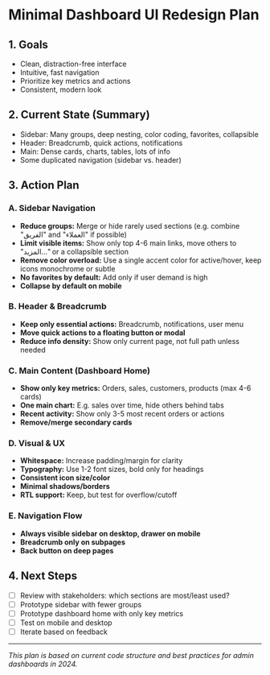# Minimal Dashboard UI Redesign Plan

## 1. Goals
- Clean, distraction-free interface
- Intuitive, fast navigation
- Prioritize key metrics and actions
- Consistent, modern look

## 2. Current State (Summary)
- Sidebar: Many groups, deep nesting, color coding, favorites, collapsible
- Header: Breadcrumb, quick actions, notifications
- Main: Dense cards, charts, tables, lots of info
- Some duplicated navigation (sidebar vs. header)

## 3. Action Plan

### A. Sidebar Navigation
- **Reduce groups:** Merge or hide rarely used sections (e.g. combine "الفريق" and "العملاء" if possible)
- **Limit visible items:** Show only top 4-6 main links, move others to "المزيد..." or a collapsible section
- **Remove color overload:** Use a single accent color for active/hover, keep icons monochrome or subtle
- **No favorites by default:** Add only if user demand is high
- **Collapse by default on mobile**

### B. Header & Breadcrumb
- **Keep only essential actions:** Breadcrumb, notifications, user menu
- **Move quick actions to a floating button or modal**
- **Reduce info density:** Show only current page, not full path unless needed

### C. Main Content (Dashboard Home)
- **Show only key metrics:** Orders, sales, customers, products (max 4-6 cards)
- **One main chart:** E.g. sales over time, hide others behind tabs
- **Recent activity:** Show only 3-5 most recent orders or actions
- **Remove/merge secondary cards**

### D. Visual & UX
- **Whitespace:** Increase padding/margin for clarity
- **Typography:** Use 1-2 font sizes, bold only for headings
- **Consistent icon size/color**
- **Minimal shadows/borders**
- **RTL support:** Keep, but test for overflow/cutoff

### E. Navigation Flow
- **Always visible sidebar on desktop, drawer on mobile**
- **Breadcrumb only on subpages**
- **Back button on deep pages**

## 4. Next Steps
- [ ] Review with stakeholders: which sections are most/least used?
- [ ] Prototype sidebar with fewer groups
- [ ] Prototype dashboard home with only key metrics
- [ ] Test on mobile and desktop
- [ ] Iterate based on feedback

---
*This plan is based on current code structure and best practices for admin dashboards in 2024.* 